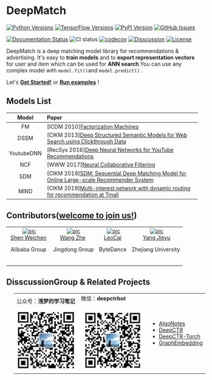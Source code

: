 # DeepMatch

[![Python Versions](https://img.shields.io/pypi/pyversions/deepmatch.svg)](https://pypi.org/project/deepmatch)
[![TensorFlow Versions](https://img.shields.io/badge/TensorFlow-1.4+/2.0+-blue.svg)](https://pypi.org/project/deepmatch)
[![PyPI Version](https://img.shields.io/pypi/v/deepmatch.svg)](https://pypi.org/project/deepmatch)
[![GitHub Issues](https://img.shields.io/github/issues/shenweichen/deepmatch.svg
)](https://github.com/shenweichen/deepmatch/issues)
<!-- [![Activity](https://img.shields.io/github/last-commit/shenweichen/deepmatch.svg)](https://github.com/shenweichen/DeepMatch/commits/master) -->


[![Documentation Status](https://readthedocs.org/projects/deepmatch/badge/?version=latest)](https://deepmatch.readthedocs.io/)
![CI status](https://github.com/shenweichen/deepmatch/workflows/CI/badge.svg)
[![codecov](https://codecov.io/gh/shenweichen/DeepMatch/branch/master/graph/badge.svg)](https://codecov.io/gh/shenweichen/DeepMatch)
[![Disscussion](https://img.shields.io/badge/chat-wechat-brightgreen?style=flat)](./README.md#disscussiongroup)
[![License](https://img.shields.io/github/license/shenweichen/deepmatch.svg)](https://github.com/shenweichen/deepmatch/blob/master/LICENSE)

DeepMatch is a deep matching model library for recommendations & advertising. It's easy to **train models** and to **export representation vectors** for user and item which can be used for **ANN search**.You can use any complex model with `model.fit()`and `model.predict()` .

Let's [**Get Started!**](https://deepmatch.readthedocs.io/en/latest/Quick-Start.html) or [**Run examples**](./examples/colab_MovieLen1M_YoutubeDNN.ipynb) !



## Models List

|                 Model                  | Paper                                                                                                                                                           |
| :------------------------------------: | :-------------------------------------------------------------------------------------------------------------------------------------------------------------- |
|  FM  | [ICDM 2010][Factorization Machines](https://www.researchgate.net/publication/220766482_Factorization_Machines) |
| DSSM | [CIKM 2013][Deep Structured Semantic Models for Web Search using Clickthrough Data](https://www.microsoft.com/en-us/research/publication/learning-deep-structured-semantic-models-for-web-search-using-clickthrough-data/)    |
| YoutubeDNN     | [RecSys 2016][Deep Neural Networks for YouTube Recommendations](https://www.researchgate.net/publication/307573656_Deep_Neural_Networks_for_YouTube_Recommendations)            |
| NCF  | [WWW 2017][Neural Collaborative Filtering](https://arxiv.org/abs/1708.05031)       |
| SDM  | [CIKM 2019][SDM: Sequential Deep Matching Model for Online Large-scale Recommender System](https://arxiv.org/abs/1909.00385)  |
| MIND | [CIKM 2019][Multi-interest network with dynamic routing for recommendation at Tmall](https://arxiv.org/pdf/1904.08030)  |

## Contributors([welcome to join us!](./CONTRIBUTING.md))

<table border="0">
  <tbody>
    <tr align="center" >
      <td>
        ​ <a href="https://github.com/shenweichen"><img width="70" height="70" src="https://github.com/shenweichen.png?s=40" alt="pic"></a><br>
        ​ <a href="https://github.com/shenweichen">Shen Weichen</a> ​
        <p>
        Alibaba Group  </p>​
      </td>
      <td>
         <a href="https://github.com/wangzhegeek"><img width="70" height="70" src="https://github.com/wangzhegeek.png?s=40" alt="pic"></a><br>
         <a href="https://github.com/wangzhegeek">Wang Zhe</a> ​
        <p>Jingdong Group  </p>​
      </td>
      <td>
        ​ <a href="https://github.com/LeoCai"><img width="70" height="70" src="https://github.com/LeoCai.png?s=40" alt="pic"></a><br>
         <a href="https://github.com/LeoCai">LeoCai</a>
         <p>  ByteDance   </p>​
      </td>
      <td>
        ​ <a href="https://github.com/yangjieyu"><img width="70" height="70" src="https://github.com/yangjieyu.png?s=40" alt="pic"></a><br>
        ​ <a href="https://github.com/yangjieyu">Yang Jieyu</a>
        <p> Zhejiang University   </p>​
      </td>
    </tr>
  </tbody>
</table>

## DisscussionGroup & Related Projects

<html>
    <table style="margin-left: 20px; margin-right: auto;">
        <tr>
            <td>
                公众号：<b>浅梦的学习笔记</b><br><br>
                <a href="https://github.com/shenweichen/deepmatch">
  <img align="center" src="./docs/pics/code.png" />
</a>
            </td>
            <td>
                微信：<b>deepctrbot</b><br><br>
 <a href="https://github.com/shenweichen/deepmatch">
  <img align="center" src="./docs/pics/deepctrbot.png" />
</a>
            </td>
            <td>
<ul>
<li><a href="https://github.com/shenweichen/AlgoNotes">AlgoNotes</a></li>
<li><a href="https://github.com/shenweichen/DeepCTR">DeepCTR</a></li>
<li><a href="https://github.com/shenweichen/DeepCTR-Torch">DeepCTR-Torch</a></li>
<li><a href="https://github.com/shenweichen/GraphEmbedding">GraphEmbedding</a></li>
</ul>
            </td>
        </tr>
    </table>
</html>
